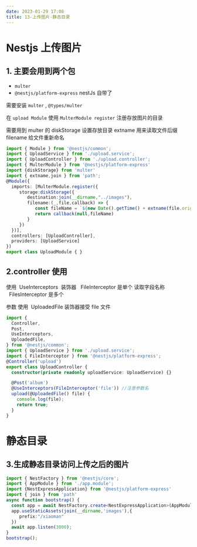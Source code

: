 ```yaml
---
date: 2023-01-29 17:08
title: 13-上传图片-静态目录
---
```


# Nestjs 上传图片

## 1. 主要会用到两个包

- `multer`
- `@nestjs/platform-express` nestJs 自带了

需要安装 `multer` , `@types/multer`

在 `upload Module` 使用 `MulterModule register` 注册存放图片的目录

需要用到 multer 的 diskStorage 设置存放目录 extname 用来读取文件后缀 filename 给文件重新命名

```ts
import { Module } from '@nestjs/common';
import { UploadService } from './upload.service';
import { UploadController } from './upload.controller';
import { MulterModule } from '@nestjs/platform-express'
import {diskStorage} from 'multer'
import { extname,join } from 'path';
@Module({
  imports: [MulterModule.register({
     storage:diskStorage({
        destination:join(__dirname,"../images"),
        filename:(_,file,callback) => {
           const fileName = `${new Date().getTime() + extname(file.originalname)}`
           return callback(null,fileName)
        }
     })
  })],
  controllers: [UploadController],
  providers: [UploadService]
})
export class UploadModule { }
```

## 2.controller 使用

使用  UseInterceptors  装饰器   FileInterceptor 是单个 读取字段名称   FilesInterceptor 是多个

参数 使用  UploadedFile 装饰器接受 file 文件

```ts
import {
  Controller,
  Post,
  UseInterceptors,
  UploadedFile,
} from '@nestjs/common';
import { UploadService } from './upload.service';
import { FileInterceptor } from '@nestjs/platform-express';
@Controller('upload')
export class UploadController {
  constructor(private readonly uploadService: UploadService) {}

  @Post('album')
  @UseInterceptors(FileInterceptor('file')) //注意参数名
  upload(@UploadedFile() file) {
    console.log(file);
    return true;
  }
}

```

# 静态目录

## 3.生成静态目录访问上传之后的图片

```ts
import { NestFactory } from '@nestjs/core';
import { AppModule } from './app.module';
import {NestExpressApplication} from '@nestjs/platform-express'
import { join } from 'path'
async function bootstrap() {
  const app = await NestFactory.create<NestExpressApplication>(AppModule);
  app.useStaticAssets(join(__dirname,'images'),{
     prefix:"/xiaoman"
  })
  await app.listen(3000);
}
bootstrap();
```